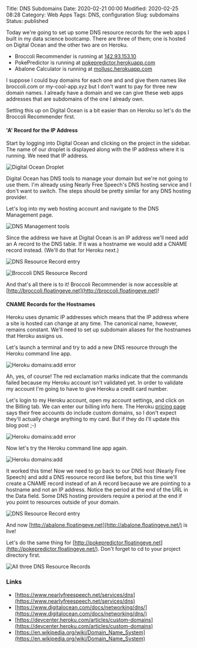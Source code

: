 Title: DNS Subdomains
Date: 2020-02-21 00:00
Modified: 2020-02-25 08:28
Category: Web Apps
Tags: DNS, configuration
Slug: subdomains
Status: published

Today we're going to set up some DNS resource records for the web apps I built in my data science bootcamp. There are three of them; one is hosted on Digital Ocean and the other two are on Heroku.

* Broccoli Recommender is running at [142.93.153.10](http://142.93.153.10/)
* PokePredictor is running at [pokepredictor.herokuapp.com](http://pokepredictor.herokuapp.com/)
* Abalone Calculator is running at [mollusc.herokuapp.com](http://mollusc.herokuapp.com/)

I suppose I could buy domains for each one and and give them names like broccoli.com or my-cool-app.xyz but I don't want to pay for three new domain names. I already have a domain and we can give these web apps addresses that are subdomains of the one I already own.

Setting this up on Digital Ocean is a bit easier than on Heroku so let's do the Broccoli Recommender first.

#### 'A' Record for the IP Address

Start by logging into Digital Ocean and clicking on the project in the sidebar. The name of our droplet is displayed along with the IP address where it is running. We need that IP address.

![Digital Ocean Droplet]({static}/images/droplet.png)

Digital Ocean has DNS tools to manage your domain but we're not going to use them. I'm already using Nearly Free Speech's DNS hosting service and I don't want to switch. The steps should be pretty similar for any DNS hosting provider.

Let's log into my web hosting account and navigate to the DNS Management page.

![DNS Management tools]({static}/images/nfs-dns.png)

Since the address we have at Digital Ocean is an IP address we'll need add an A record to the DNS table. If it was a hostname we would add a CNAME record instead. (We'll do that for Heroku next.)

![DNS Resource Record entry]({static}/images/nfs-dns-address.png)

![Broccoli DNS Resource Record]({static}/images/broccoli-dns.png)

And that's all there is to it! Broccoli Recommender is now accessible at [http://broccoli.floatingeye.net](http://broccoli.floatingeye.net)!

#### CNAME Records for the Hostnames

Heroku uses dynamic IP addresses which means that the IP address where a site is hosted can change at any time. The canonical name, however, remains constant. We'll need to set up subdomain aliases for the hostnames that Heroku assigns us.

Let's launch a terminal and try to add a new DNS resource through the Heroku command line app.

![Heroku domains:add error]({static}/images/heroku-unvalidated.png)

Ah, yes, of course! The red exclamation marks indicate that the commands failed because my Heroku account isn't validated yet. In order to validate my account I'm going to have to give Heroku a credit card number.

Let's login to my Heroku account, open my account settings, and click on the Billing tab. We can enter our billing info here. The Heroku [pricing page](https://www.heroku.com/pricing) says their free accounts do include custom domains, so I don't expect they'll actually charge anything to my card. But if they do I'll update this blog post ;-)

![Heroku domains:add error]({static}/images/heroku-billing.png)

Now let's try the Heroku command line app again.

![Heroku domains:add]({static}/images/heroku-dns.png)

It worked this time! Now we need to go back to our DNS host (Nearly Free Speech) and add a DNS resource record like before, but this time we'll create a CNAME record instead of an A record because we are pointing to a hostname and not an IP address. Notice the period at the end of the URL in the Data field. Some DNS hosting providers require a period at the end if you point to resources outside of your domain.

![DNS Resource Record entry]({static}/images/nfs-dns-cname.png)

And now [http://abalone.floatingeye.net](http://abalone.floatingeye.net/) is live!

Let's do the same thing for [http://pokepredictor.floatingeye.net](http://pokepredictor.floatingeye.net/). Don't forget to cd to your project directory first.

![All three DNS Resource Records]({static}/images/abalone-dns.png)



### Links
* [https://www.nearlyfreespeech.net/services/dns](https://www.nearlyfreespeech.net/services/dns)
* [https://www.digitalocean.com/docs/networking/dns/](https://www.digitalocean.com/docs/networking/dns/)
* [https://devcenter.heroku.com/articles/custom-domains](https://devcenter.heroku.com/articles/custom-domains)
* [https://en.wikipedia.org/wiki/Domain_Name_System](https://en.wikipedia.org/wiki/Domain_Name_System)